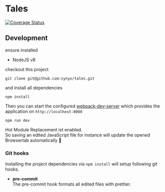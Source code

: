 # Tales

[![Coverage Status](https://coveralls.io/repos/github/synyx/tales/badge.svg?branch=master)](https://coveralls.io/github/synyx/tales?branch=master)

## Development

ensure installed

- NodeJS v8

checkout this project

```
git clone git@github.com:synyx/tales.git
```

and install all dependencies

```
npm install
```

Then you can start the configured [webpack-dev-server] which provides the application
on `http://localhost:8080`

```
npm run dev
```

Hot Module Replacement ist enabled.  
So saving an edited JavaScript file for instance will update the opened Browsertab automatically 🎉

### Git hooks

Installing the project dependencies via `npm install` will setup following git hooks.

- **pre-commit**  
  The pre-commit hook formats all edited files with prettier.

[webpack-dev-server]: (https://webpack.js.org/configuration/dev-server/)
